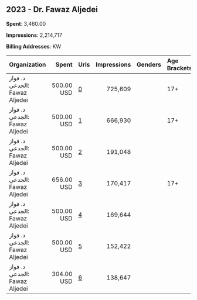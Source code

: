 ## 2023 - Dr. Fawaz Aljedei 
**Spent**: 3,460.00

**Impressions**: 2,214,717

**Billing Addresses**: KW

|Organization|Spent|Urls|Impressions|Genders|Age Brackets|Country Codes|
|:---|---:|:---|---:|:---|:---|:---|
|د. فواز الجدعي: Fawaz Aljedei|500.00 USD|[0](https://www.snap.com/political-ads/asset/1c51b61c36fbe4353cfa5261bd319dd3fb505ab2cf6652e2ea8946a894e53c07?mediaType=mp4)|725,609||17+|kuwait|
|د. فواز الجدعي: Fawaz Aljedei|500.00 USD|[1](https://www.snap.com/political-ads/asset/e4a2f01782ea875eb68aabebce74b27a486402d08733a8e54882a72e459b0265?mediaType=mp4)|666,930||17+|kuwait|
|د. فواز الجدعي: Fawaz Aljedei|500.00 USD|[2](https://www.snap.com/political-ads/asset/5efcc260300f2ae0a91ca7b28509a24213c9f853db88f2f81ec4f55388a4d85b?mediaType=mp4)|191,048|||kuwait|
|د. فواز الجدعي: Fawaz Aljedei|656.00 USD|[3](https://www.snap.com/political-ads/asset/9b1b93034c55633317c82ea5be3aacbd48d0bc521254706bfc11cacbebbf3792?mediaType=mp4)|170,417||17+|kuwait|
|د. فواز الجدعي: Fawaz Aljedei|500.00 USD|[4](https://www.snap.com/political-ads/asset/ece0fc79b5bce46f53516b4471d731bd3f982dd5c5f3d03222f9e2aa426e2856?mediaType=mp4)|169,644|||kuwait|
|د. فواز الجدعي: Fawaz Aljedei|500.00 USD|[5](https://www.snap.com/political-ads/asset/120baa945a6dc289f100fcb06a4d5ae7161daad4279332eb8d78ec111a66222d?mediaType=mp4)|152,422|||kuwait|
|د. فواز الجدعي: Fawaz Aljedei|304.00 USD|[6](https://www.snap.com/political-ads/asset/7832a20d32928d068a57254ff6a2c09b92ab40722a32c7245c3b76d809a57cc6?mediaType=jpg)|138,647|||kuwait|
